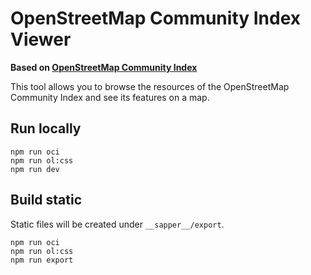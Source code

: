 # OpenStreetMap Community Index Viewer

**Based on [OpenStreetMap Community Index](https://github.com/osmlab/osm-community-index)**

This tool allows you to browse the resources of the OpenStreetMap Community Index and see its features on a map.

## Run locally

```
npm run oci
npm run ol:css
npm run dev
```

## Build static

Static files will be created under `__sapper__/export`.

```
npm run oci
npm run ol:css
npm run export
```
